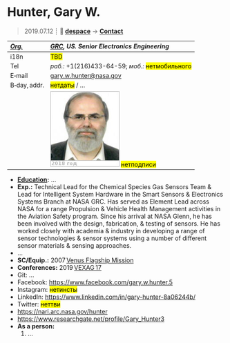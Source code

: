 # Hunter, Gary W.
> 2019.07.12 ┊ **🚀 [despace](index.md)** → **[Contact](contact.md)**

|*[Org.](contact.md)*|*[GRC](03_grc.md), US. Senior Electronics Engineering*|
|:--|:--|
|i18n| <mark>TBD</mark> |
|Tel|*раб.:* +1(216)433-64-59; *моб.:* <mark>нетмобильного</mark> |
|E‑mail| <gary.w.hunter@nasa.gov> |
|B‑day, addr.| <mark>нетдаты</mark> / … |
|| [![](f/contact/h/hunter_001_photo_thumb.jpg)](f/contact/h/hunter_001_photo.jpg) <mark>нетподписи</mark> |

   - **[Education](edu.md):** …
   - **Exp.:** Technical Lead for the Chemical Species Gas Sensors Team & Lead for Intelligent System Hardware in the Smart Sensors & Electronics Systems Branch at NASA GRC. Has served as Element Lead across NASA for a range Propulsion & Vehicle Health Management activities in the Aviation Safety program. Since his arrival at NASA Glenn, he has been involved with the design, fabrication, & testing of sensors. He has worked closely with academia & industry in developing a range of sensor technologies & sensor systems using a number of different sensor materials & sensing approaches.
   - …
   - **SC/Equip.:** 2007 [Venus Flagship Mission](venus_flagship_mission.md)
   - **Conferences:** 2019 [VEXAG 17](vexag_2019.md)
   - Git: …
   - Facebook: <https://www.facebook.com/gary.w.hunter.5>
   - Instagram: <mark>нетинсты</mark>
   - LinkedIn: <https://www.linkedin.com/in/gary-hunter-8a06244b/>
   - Twitter: <mark>неттви</mark>
   - <https://nari.arc.nasa.gov/hunter>
   - <https://www.researchgate.net/profile/Gary_Hunter3>
   - **As a person:**
      1. …
